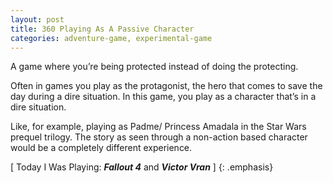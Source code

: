 ```yaml
---
layout: post
title: 360 Playing As A Passive Character
categories: adventure-game, experimental-game
---
```

A game where you’re being protected instead of doing the protecting.

Often in games you play as the protagonist, the hero that comes to save the day during a dire situation.  In this game, you play as a character that’s in a dire situation.

Like, for example, playing as Padme/ Princess Amadala in the Star Wars prequel trilogy.  The story as seen through a non-action based character would be a completely different experience.

[ Today I Was Playing: ***Fallout 4*** and ***Victor Vran*** ]
{: .emphasis}